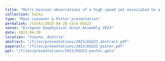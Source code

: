 ```yaml
---
title: "Multi-mission observations of a high speed jet associated to a solar wind discontinuity"
collection: talks
type: "Main convener & Poster presentation"
permalink: /talks/2023-04-28-talk-EGU23
venue: "European Geophysical Union Assembly 2023"
date: 2023-04-28
location: "Vienna, Austria"
abstract: "/files/presentations/2023/EGU23_abstract.pdf"
paperurl: "/files/presentations/2023/EGU23_poster.pdf"
ppt: "/files/presentations/2023/EGU23_poster.pptx"
---
```

